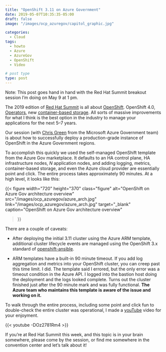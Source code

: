 ```yaml
---
title: "OpenShift 3.11 on Azure Government"
date: 2019-05-07T10:35:35-05:00
draft: false
image: "/images/ocp_azuregov/capitol_graphic.jpg"

categories: 
  - Cloud
tags:
  - howto
  - Azure
  - AzureGov
  - OpenShift
  - Video

# post type
type: post
---
```


Note: This post goes hand in hand with the Red Hat Summit breakout session I’m doing on May 9 at 1 pm.

The 2019 edition of [Red Hat Summit](https://www.redhat.com/en/summit/2019) is all about [OpenShift](https://www.openshift.com). OpenShift 4.0, [Operators](https://github.com/operator-framework), new [container-based storage](https://github.com/rook/rook/blob/master/ROADMAP.md). All sorts of massive improvements for what I think is the best option in the industry to manage your applications for the next 5–7 years.

Our session (with [Chris Green](https://github.com/greencee) from the Microsoft Azure Government team) is about how to successfully deploy a production-grade instance of OpenShift in the Azure Government regions.

To accomplish this quickly we used the self-managed OpenShift template from the Azure Gov marketplace. It defaults to an HA control plane, HA infrastructure nodes, *N* application nodes, and adding logging, metrics, container-based storage, and even the Azure cloud provider are essentially point and click. The entire process takes approximately 90 minutes. At a high level, it looks like this:

{{< figure 
width="720" height="370"
class="figure"
alt="OpenShift on Azure Gov architecture overview"
src="/images/ocp_azuregov/azure_arch.jpg"
link="/images/ocp_azuregov/azure_arch.jpg"
target="_blank"
caption="OpenShift on Azure Gov architecture overview"
>}}

There are a couple of caveats:

* After deploying the initial 3.11 cluster using the Azure ARM template, additional cluster lifecycle events are managed using the OpenShift 3.x standard of [openshift-ansible](https://github.com/openshift/openshift-ansible).

* ARM templates have a built-in 90 minute timeout. If you add log aggregation and metrics into your OpenShift cluster, you can creep past this time limit. I did. The template said I errored, but the only error was a timeout condition in the Azure API. I logged into the bastion host doing the deployment and the logs looked complete. Turns out the cluster finished just after the 90 minute mark and was fully functional. **The Azure team who maintains this template is aware of the issue and working on it.**

To walk through the entire process, including some point and click fun to double-check the entire cluster was operational, I made a [youTube](https://www.youtube.com/watch?v=-DOz2781Rm4) video for your enjoyment.

{{< youtube -DOz2781Rm4 >}}

If you’re at Red Hat Summit this week, and this topic is in your brain somewhere, please come by the session, or find me somewhere in the convention center and let’s talk about it!
